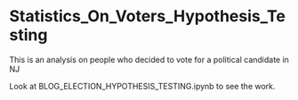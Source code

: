 # Statistics_On_Voters_Hypothesis_Testing
This is an analysis on people who decided to vote for a political candidate in NJ

Look at  BLOG_ELECTION_HYPOTHESIS_TESTING.ipynb to see the work.

